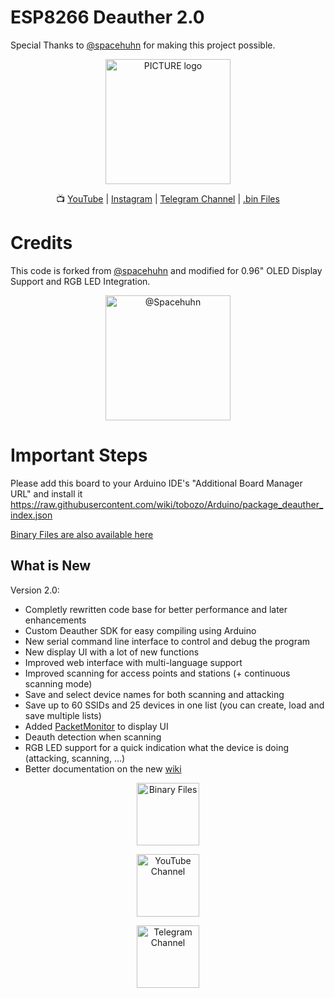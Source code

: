 # ESP8266 Deauther 2.0

Special Thanks to <a href="https://github.com/spacehuhn">@spacehuhn</a> for making this project possible.

<p align="center"><img alt="PICTURE logo" src="https://raw.githubusercontent.com/wiki/spacehuhn/esp8266_deauther/img/deauther_logo.png" width="200"></p>


<p align="center"> 
 📺 <a href="https://www.youtube.com/capstv">YouTube</a>
| <a href="https://instagram.com/capstv.yt">Instagram</a>
| <a href="https://t.me/caps_tv">Telegram Channel</a>
| <a href="https://raw.githubusercontent.com/pranaovs/Deauther_0.96-inch-OLED_RGB-LED/master/Bin_files/esp8266_deauther.ino.nodemcu.bin">.bin Files</a>
<br>

# Credits

This code is forked from <a href="https://github.com/spacehuhn">@spacehuhn</a> and modified for 0.96" OLED Display Support and RGB LED Integration.

<a href="https://github.com/spacehuhn"><p align="center"><img alt="@Spacehuhn" src="https://avatars0.githubusercontent.com/u/3826044?s=400&u=3d23938d052e229bd41931a9f2647a767a24d59e&v=4" width=200></p></a>


# Important Steps
Please add this board to your Arduino IDE's "Additional Board Manager URL" and install it https://raw.githubusercontent.com/wiki/tobozo/Arduino/package_deauther_index.json

<a href="https://raw.githubusercontent.com/pranaovs/Deauther_0.96-inch-OLED_RGB-LED/master/Bin_files/esp8266_deauther.ino.nodemcu.bin">Binary Files are also available here</a>

## What is New

Version 2.0:
- Completly rewritten code base for better performance and later enhancements
- Custom Deauther SDK for easy compiling using Arduino
- New serial command line interface to control and debug the program
- New display UI with a lot of new functions
- Improved web interface with multi-language support
- Improved scanning for access points and stations (+ continuous scanning mode)
- Save and select device names for both scanning and attacking
- Save up to 60 SSIDs and 25 devices in one list (you can create, load and save multiple lists)
- Added [PacketMonitor](https://github.com/spacehuhn/PacketMonitor) to display UI
- Deauth detection when scanning
- RGB LED support for a quick indication what the device is doing (attacking, scanning, ...)
- Better documentation on the new [wiki](https://github.com/spacehuhn/esp8266_deauther/wiki)


<a href="https://raw.githubusercontent.com/pranaovs/Deauther_0.96-inch-OLED_RGB-LED/master/Bin_files/esp8266_deauther.ino.nodemcu.bin"><p align="center"><img alt="Binary Files" src="https://raw.githubusercontent.com/pranaovs/Deauther_0.96-inch-OLED_RGB-LED/master/images/bin.png" width="100"></p></a>

<a href="https://www.youtube.com/capstv"><p align="center"><img alt="YouTube Channel" src="https://raw.githubusercontent.com/pranaovs/Deauther_0.96-inch-OLED_RGB-LED/master/images/youtube.jpg" width="100"></p></a>

<a href="https://t.me/caps_tv"><p align="center"><img alt="Telegram Channel" src="https://raw.githubusercontent.com/pranaovs/Deauther_0.96-inch-OLED_RGB-LED/master/images/telegram.jpg" width="100"></p></a>

